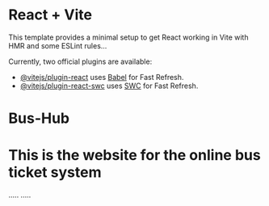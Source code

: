 # React + Vite

This template provides a minimal setup to get React working in Vite with HMR and some ESLint rules...


Currently, two official plugins are available:

- [@vitejs/plugin-react](https://github.com/vitejs/vite-plugin-react/blob/main/packages/plugin-react/README.md) uses [Babel](https://babeljs.io/) for Fast Refresh.
- [@vitejs/plugin-react-swc](https://github.com/vitejs/vite-plugin-react-swc) uses [SWC](https://swc.rs/) for Fast Refresh.
# Bus-Hub
# This is the website for the online bus ticket system

.....
.....
